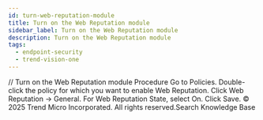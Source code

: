 ```yaml
---
id: turn-web-reputation-module
title: Turn on the Web Reputation module
sidebar_label: Turn on the Web Reputation module
description: Turn on the Web Reputation module
tags:
  - endpoint-security
  - trend-vision-one
---
```


/*<![CDATA[*/ $('#title').html($('meta[name=map-description]').attr('content')); /*]]>*/ Turn on the Web Reputation module Procedure Go to Policies. Double-click the policy for which you want to enable Web Reputation. Click Web Reputation → General. For Web Reputation State, select On. Click Save. © 2025 Trend Micro Incorporated. All rights reserved.Search Knowledge Base